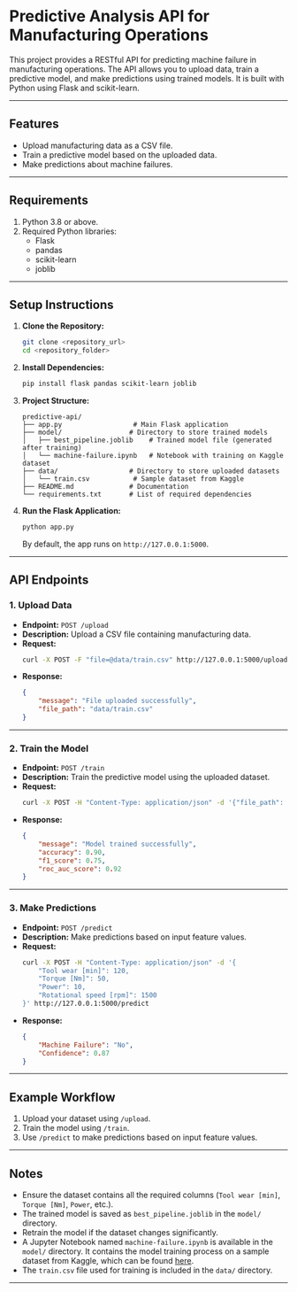 # Predictive Analysis API for Manufacturing Operations

This project provides a RESTful API for predicting machine failure in manufacturing operations. The API allows you to upload data, train a predictive model, and make predictions using trained models. It is built with Python using Flask and scikit-learn.

---

## Features

- Upload manufacturing data as a CSV file.
- Train a predictive model based on the uploaded data.
- Make predictions about machine failures.

---

## Requirements

1. Python 3.8 or above.
2. Required Python libraries:
   - Flask
   - pandas
   - scikit-learn
   - joblib

---

## Setup Instructions

1. **Clone the Repository:**

   ```bash
   git clone <repository_url>
   cd <repository_folder>
   ```

2. **Install Dependencies:**

   ```bash
   pip install flask pandas scikit-learn joblib
   ```

3. **Project Structure:**

   ```plaintext
   predictive-api/
   ├── app.py                  # Main Flask application
   ├── model/                 # Directory to store trained models
   │   ├── best_pipeline.joblib    # Trained model file (generated after training)
   │   └── machine-failure.ipynb   # Notebook with training on Kaggle dataset
   ├── data/                  # Directory to store uploaded datasets
   │   └── train.csv           # Sample dataset from Kaggle
   ├── README.md              # Documentation
   └── requirements.txt       # List of required dependencies
   ```

4. **Run the Flask Application:**

   ```bash
   python app.py
   ```

   By default, the app runs on `http://127.0.0.1:5000`.

---

## API Endpoints

### 1. **Upload Data**

- **Endpoint:** `POST /upload`
- **Description:** Upload a CSV file containing manufacturing data.
- **Request:**
  ```bash
  curl -X POST -F "file=@data/train.csv" http://127.0.0.1:5000/upload
  ```
- **Response:**
  ```json
  {
      "message": "File uploaded successfully",
      "file_path": "data/train.csv"
  }
  ```

---

### 2. **Train the Model**

- **Endpoint:** `POST /train`
- **Description:** Train the predictive model using the uploaded dataset.
- **Request:**
  ```bash
  curl -X POST -H "Content-Type: application/json" -d '{"file_path": "data/train.csv"}' http://127.0.0.1:5000/train
  ```
- **Response:**
  ```json
  {
      "message": "Model trained successfully",
      "accuracy": 0.90,
      "f1_score": 0.75,
      "roc_auc_score": 0.92
  }
  ```

---

### 3. **Make Predictions**

- **Endpoint:** `POST /predict`
- **Description:** Make predictions based on input feature values.
- **Request:**
  ```bash
  curl -X POST -H "Content-Type: application/json" -d '{
      "Tool wear [min]": 120,
      "Torque [Nm]": 50,
      "Power": 10,
      "Rotational speed [rpm]": 1500
  }' http://127.0.0.1:5000/predict
  ```
- **Response:**
  ```json
  {
      "Machine Failure": "No",
      "Confidence": 0.87
  }
  ```

---

## Example Workflow

1. Upload your dataset using `/upload`.
2. Train the model using `/train`.
3. Use `/predict` to make predictions based on input feature values.

---

## Notes

- Ensure the dataset contains all the required columns (`Tool wear [min]`, `Torque [Nm]`, `Power`, etc.).
- The trained model is saved as `best_pipeline.joblib` in the `model/` directory.
- Retrain the model if the dataset changes significantly.
- A Jupyter Notebook named `machine-failure.ipynb` is available in the `model/` directory. It contains the model training process on a sample dataset from Kaggle, which can be found [here](https://www.kaggle.com/competitions/machine-failure-prediction-iti-data-science).
- The `train.csv` file used for training is included in the `data/` directory.

---
